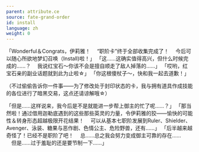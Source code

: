 ```yaml
---
parent: attribute.ce
source: fate-grand-order
id: install
language: zh
weight: 0
---
```


「Wonderful＆Congrats，伊莉雅！
　“职阶卡”终于全部收集完成了！
　今后可以随心所欲地梦幻召唤（Install)啦！」
「这……这确实值得高兴，但什么时候完成的……？
　我说红宝石～你该不会是擅自顺走了敌人掉落的……」
「哎哟，红宝石亲的副业话题就到此为止啦☆」
「你这根傻杖子～，快和我一起去道歉！」

（不过偷偷告诉你一件事——为了修改处于封印状态的卡，我与拥有道具作成技能的各位进行了暗黑交易，这点还请谅解哦☆）

「但是……这样说来，我今后是不是就能进一步帮上御主的忙了呢……？」
「那当然啦！通过借用迦勒底遇到的这些那些英灵的力量，令伊莉雅的狡——愉快的可能性＆转身形态超越极限开花结果！
　可以从基本七职阶发展到Ruler、Shielder、Avenger、泳装、糖果与恶作剧、色情公主、危险野兽，还有……」
「后半越来越奇怪了！已经不是职阶了吧！
　总……总之我会努力变成御主可靠的存在……
　但是……过于羞耻的还是要节制一下……」
